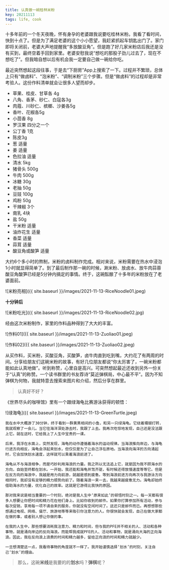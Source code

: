 ```yaml
---
title: 认真做一碗桂林米粉
key: 20211113
tags: life, cook
---
```


十多年前的一个冬天夜晚，怀有身孕的老婆跟我说要吃桂林米粉。我看了看时间，快到十点了。但是为了满足老婆的这个小小愿望，我赶紧抓起车钥匙出门了。家门即将关闭前，老婆大声地提醒我“多放酸豆角”。但是跑了好几家米粉店后我还是没有买到，最终空着手回到家里。老婆安慰我说“想吃的那股子劲儿过去了，现在不想吃了”。但我暗自想以后有机会我一定要自己做一碗给你吃。

<!--more-->

最近突然想起这段往事，于是去“下厨房”App上搜索了一下。过程并不繁琐，总体上只有“做卤料”、“泡米粉”、“调制米粉”三个步骤。但是“做卤料”的过程却是非常考验人。这份作料清单就会让很多人望而却步。

- 草果、桂皮、甘草各 4g
- 八角、香茅、砂仁、白寇各3g
- 肉蔻、川砂仁、槟榔、沙姜各5g
- 香叶、花椒各5g
- 小茴香 8g
- 罗汉果 四分之一个
- 公丁香 1克
- 陈皮3g
- 葱 适量
- 姜 适量
- 色拉油 适量
- 清水 5kg
- 猪骨头 500g
- 牛肉 500g
- 冰糖 30g
- 老抽 50g
- 豆豉 100g
- 鸡粉 50g
- 干辣椒 3个
- 南乳 4块
- 盐 50g
- 干米粉 适量
- 油炸花生 适量
- 香菜 适量
- 蒜茸 适量
- 酸豆角或酸笋 适量

大约6个多小时的熬制，米粉的卤料制作完成。相对来说，米粉需要在热水中浸泡1小时就显得简单了。到了最后制作那一碗的时候，涮米粉、放卤水、放牛肉蒜蓉酸豆角酸笋已经是5分钟内搞定的事情。终于，这碗酝酿了十多年的米粉放在了老婆面前。

![米粉亮相]({{ site.baseurl }}/images/2021-11-13-RiceNoodle01.jpeg)

**十分钟后**

![米粉吃光]({{ site.baseurl }}/images/2021-11-13-RiceNoodle02.jpg)

经由这次米粉制作，家里的作料品种得到了大大的丰富。

![作料01]({{ site.baseurl }}/images/2021-11-13-Zuoliao01.jpeg)

![作料02]({{ site.baseurl }}/images/2021-11-13-Zuoliao02.jpeg)

从买作料，买米粉，买酸豆角，买酸笋，卤牛肉直到吃到嘴，大约花了有两周的时间。分享给朋友们这碗米粉的故事，有好几位朋友都说“你太厉害了，一碗米粉都能如此认真地做”。听到称赞，心里自是高兴。可突然想起最近还收到另外一份关于“认真”的称赞。一个读书群里的书友荐诗“莫近弹棋局，中心最不平”。因为不知弹棋为何物，我就特意去搜索来图片和介绍，然后分享在群里。

> 认真好不好？

《世界尽头的咖啡馆》里有一个跟绿海龟比赛游泳获得的顿悟：

![绿海龟]({{ site.baseurl }}/images/2021-11-13-GreenTurtle.jpeg)

```text
我在水中大概游了30分钟，终于看到一群黄黑相间的小鱼，和另一只绿海龟。它绕着珊瑚打转，我就观察了一会儿。当它往海洋深处游去时，我跟了上去。我再次吃惊地发现，自己还是没法跟上它。就在这时，它给我上了人生中宝贵的一课。

后来，我浮在水面上，突然发现，海龟的动作遵循着海水的运动规律。当海浪推向岸边，与海龟行进方向相反，海龟会浮起来划水，但仅仅是为了让自己浮在原地。当海浪向海洋的方向涌起时，它会加快划水速度，这样就可以乘着海浪前进了。

海龟从不与海浪相争，而是巧妙利用海浪的力量。我之所以无法追上它，就是因为我不顾海水的方向，自始至终都在划水。一开始，我还能和海龟并驾齐驱，有时候还得放慢速度等等它。但是在反方向的海浪中，我越是用力向前游，就越是感到疲惫。等到海浪前进方向再次与我游泳方向相同时，我却没有足够的精力顺势向前了。随着海浪一来一去，我越来越疲惫无力。海龟却始终借助海水的力量，优化自己的效率。这就是它游得比我快的原因。

那对我来说是相当重要的一个时刻，绝对是我人生中‘原来如此’的顿悟时刻之一。每一天都有很多人想要让你把时间和精力花在他们身上。比如你收到的邮件。如果你打算参加所有活动，参与每次促销，享用每一项不请自来的服务，你就没有空闲时间了。这还只是邮件而已。再想想那些想通过电视、网络、餐厅、旅游地等等来吸引你注意力的人。你很快就会发现，自己在做大家都在做的事，或者别人想让你做的事。

在我的人生中，那些想要消耗我注意力、精力和时间，但与我的PFE并不相关的人、活动和各种事物，就是涌向岸边的反向海浪。而能帮我成就PFE的人、活动和事物，就是涌向大海的正向海浪。因此，我在反向浪上浪费的时间和精力越多，留给正向浪的时间和精力就越少。

一旦想清楚这一点，我看待事物的角度就不一样了。我开始谨慎选择‘划水’的时刻，关注自己‘划水’的理由。

```

> 那么，这碗**米线**是我要的的**划水**吗？**弹棋**呢？
